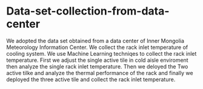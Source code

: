 # Data-set-collection-from-data-center
We adopted the data set obtained from a data center of Inner Mongolia Meteorology Information Center. We collect the rack inlet temperature of cooling system. We use Machine Learning techniqes to collect the rack inlet temperature. First we adjust the single active tile in cold aisle enviroment then analyze the single rack inlet temperature. Then we deloyed the Two active tilke and analyze the thermal performance of the rack and finally we deployed the three active tile and collect the rack inlet temperature. 
